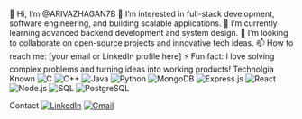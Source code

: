 👋 Hi, I’m @ARIVAZHAGAN7B
👀 I’m interested in full-stack development, software engineering, and building scalable applications.
🌱 I’m currently learning advanced backend development and system design.
💞️ I’m looking to collaborate on open-source projects and innovative tech ideas.
📫 How to reach me: [your email or LinkedIn profile here]
⚡ Fun fact: I love solving complex problems and turning ideas into working products!
Technolgia Known 
![C](https://img.shields.io/badge/C-00599C?style=flat&logo=c&logoColor=white)
![C++](https://img.shields.io/badge/C++-00599C?style=flat&logo=c%2B%2B&logoColor=white)
![Java](https://img.shields.io/badge/Java-007396?style=flat&logo=java&logoColor=white)
![Python](https://img.shields.io/badge/Python-3776AB?style=flat&logo=python&logoColor=white)
![MongoDB](https://img.shields.io/badge/MongoDB-47A248?style=flat&logo=mongodb&logoColor=white)
![Express.js](https://img.shields.io/badge/Express.js-000000?style=flat&logo=express&logoColor=white)
![React](https://img.shields.io/badge/React-20232A?style=flat&logo=react&logoColor=61DAFB)
![Node.js](https://img.shields.io/badge/Node.js-339933?style=flat&logo=node.js&logoColor=white)
![SQL](https://img.shields.io/badge/SQL-4479A1?style=flat&logo=sqlite&logoColor=white)
![PostgreSQL](https://img.shields.io/badge/PostgreSQL-336791?style=flat&logo=postgresql&logoColor=white)

Contact
[![LinkedIn](https://img.shields.io/badge/LinkedIn-0077B5?style=flat&logo=linkedin&logoColor=white)](https://www.linkedin.com/in/arivazhagan-b-5b64a6320/)
[![Gmail](https://img.shields.io/badge/Gmail-D14836?style=flat&logo=gmail&logoColor=white)](mailto:barivazhagan7@gmail.com)





